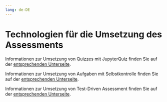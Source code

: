 ```yaml
---
lang: de-DE
---
```


# Technologien für die Umsetzung des Assessments
Informationen zur Umsetzung von Quizzes mit JupyterQuiz finden Sie auf der [entsprechenden Unterseite](./umsetzung/jupyterquiz.ipynb).

Informationen zur Umsetzung von Aufgaben mit Selbstkontrolle finden Sie auf der [entsprechenden Unterseite](./umsetzung/selbstkontrolle.md).

Informationen zur Umsetzung von Test-Driven Assessment finden Sie auf der [entsprechenden Unterseite](./umsetzung/test-driven_assessment.ipynb).


